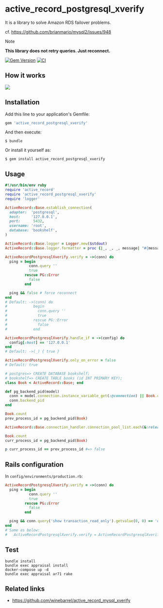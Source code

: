 # active_record_postgresql_xverify

It is a library to solve Amazon RDS failover problems.

cf. https://github.com/brianmario/mysql2/issues/948

> [!note]
> **This library does not retry queries. Just reconnect.**

[![Gem Version](https://badge.fury.io/rb/active_record_postgresql_xverify.svg)](http://badge.fury.io/rb/active_record_postgresql_xverify)
[![CI](https://github.com/winebarrel/active_record_postgresql_xverify/actions/workflows/ci.yml/badge.svg)](https://github.com/winebarrel/active_record_postgresql_xverify/actions/workflows/ci.yml)

## How it works

![](https://user-images.githubusercontent.com/117768/59006968-7ce27f80-885f-11e9-9c4a-a71ecb679c9c.png)

## Installation

Add this line to your application's Gemfile:

```ruby
gem 'active_record_postgresql_xverify'
```

And then execute:

    $ bundle

Or install it yourself as:

    $ gem install active_record_postgresql_xverify

## Usage

```ruby
#!/usr/bin/env ruby
require 'active_record'
require 'active_record_postgresql_xverify'
require 'logger'

ActiveRecord::Base.establish_connection(
  adapter:  'postgresql',
  host:     '127.0.0.1',
  port:      5432,
  username: 'root',
  database: 'bookshelf',
)

ActiveRecord::Base.logger = Logger.new($stdout)
ActiveRecord::Base.logger.formatter = proc {|_, _, _, message| "#{message}\n" }

ActiveRecordPostgresqlXverify.verify = ->(conn) do
  ping = begin
           conn.query ''
           true
         rescue PG::Error
           false
         end

  ping && false # force reconnect
end
# Default: ->(conn) do
#            begin
#              conn.query ''
#              true
#            rescue PG::Error
#              false
#            end

ActiveRecordPostgresqlXverify.handle_if = ->(config) do
  config[:host] == '127.0.0.1'
end
# Default: ->(_) { true }

ActiveRecordPostgresqlXverify.only_on_error = false
# Default: true

# postgres=> CREATE DATABASE bookshelf;
# bookshelf=> CREATE TABLE books (id INT PRIMARY KEY);
class Book < ActiveRecord::Base; end

def pg_backend_pid(model)
  conn = model.connection.instance_variable_get(:@connection) || Book.connection.instance_variable_get(:@raw_connection)
  conn.backend_pid
end

Book.count
prev_process_id = pg_backend_pid(Book)

ActiveRecord::Base.connection_handler.connection_pool_list.each(&:release_connection)

Book.count
curr_process_id = pg_backend_pid(Book)

p curr_process_id == prev_process_id #=> false
```

## Rails configuration

In `config/environments/production.rb`:

```ruby
ActiveRecordPostgresqlXverify.verify = ->(conn) do
  ping = begin
           conn.query ''
           true
         rescue PG::Error
           false
         end

  ping && conn.query('show transaction_read_only').getvalue(0, 0) == 'off'
end
# Same as below:
#   ActiveRecordPostgresqlXverify.verify = ActiveRecordPostgresqlXverify::Verifiers::AURORA_MASTER
```

## Test

```
bundle install
bundle exec appraisal install
docker-compose up -d
bundle exec appraisal ar71 rake
```

## Related links

* https://github.com/winebarrel/active_record_mysql_xverify
